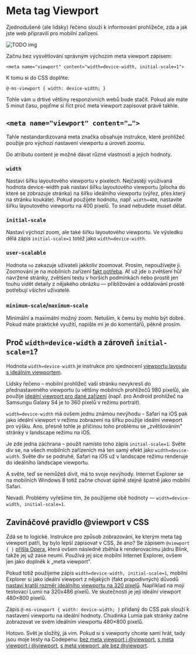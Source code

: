 # Meta tag Viewport

Zjednodušeně (ale lidsky) řečeno slouží k informování prohlížeče, zda a jak jste web připravili pro mobilní zařízení. 

![TODO img](image_1.png)

Začnu bez vysvětlování správným výchozím meta viewport zápisem:

```
<meta name="viewport" content="width=device-width, initial-scale=1">
```

K tomu si do CSS doplňte:

```
@-ms-viewport { width: device-width; }
```

Tohle vám u drtivé většiny responzivních webů bude stačit. Pokud ale máte 5 minut času, pojďme si říct proč meta viewport zapisovat právě takhle. 

## `<meta name="viewport" content="…">`

Tahle nestandardizovaná meta značka obsahuje instrukce, které prohlížeč použije pro výchozí nastavení viewportu a úroveň zoomu.

Do atributu content je možné dávat různé vlastnosti a jejich hodnoty.

### `width`

Nastaví šířku layoutového viewportu v pixelech. Nejčastěji využívaná hodnota device-width pak nastaví šířku layoutového viewportu (plocha do které se zobrazuje stránka) na šířku ideálního viewportu (výřez, přes který na stránku koukáte).Pokud použijete hodnotu, např. `width=400`, nastavíte šířku layoutového viewportu na 400 pixelů. To snad nebudete muset dělat. 

### `initial-scale`

Nastaví výchozí zoom, ale také šířku layoutového viewportu. Ve výsledku dělá zápis `initial-scale=1` totéž jako `width=device-width`. 

### `user-scalable`

Hodnota `no` zakazuje uživateli jakkoliv zoomovat. Prosím, nepoužívejte ji. Zoomování je na mobilních zařízení [fakt potřeba](http://ux.stackexchange.com/a/37513). Ať už jde o zvětšení hůř navržené stránky, zvětšení textu v horších podmínkách nebo prostě jen touhu vidět detaily z nějakého obrázku — přibližování a oddalování prostě potřebují všichni uživatelé. 

### `minimum-scale`/`maximum-scale`

Minimální a maximální možný zoom. Netuším, k čemu by mohlo být dobré. Pokud máte praktické využití, napište mi je do komentářů, pěkně prosím.

## Proč `width=device-width` a zároveň `initial-scale=1`?

Hodnota `width=device-width` je instrukce pro sjednocení [viewportu layoutu s ideálním viewportem](veiwport-mobily.md). 

Lidsky řečeno – mobilní prohlížeč vaši stránku nevykreslí do přednastaveného viewportu (u většiny mobilních prohlížečů 980 pixelů), ale použije [ideální viewport pro dané zařízení](http://www.quirksmode.org/mobile/metaviewport/#link7) (např. pro Android prohlížeč na Samsungu Galaxy S4 je to 360 pixelů v režimu portrait).

`width=device-width` má ovšem jednu známou nevýhodu – Safari na iOS pak jako ideální viewport v režimu zobrazení na šířku použije ideální viewport pro výšku. Ano, přesně tohle je příčinou toho problému se „zvětšováním" stránky v landscape režimu na iOS.

Je zde jedna záchrana – použít namísto toho zápis `initial-scale=1`. Světe div se, na všech mobilních zařízeních má ten samý efekt jako `width=device-width`. Světe div se podruhé, Safari na iOS už v landscape režimu renderuje do ideálního landscape viewportu. 

A světe, teď se nemůžeš divit, má to svoje nevýhody. Internet Explorer se na mobilních Windows 8 totiž začne chovat úplně stejně špatně jako mobilní Safari.

Nevadí. Problémy vyřešíme tím, že použijeme obě hodnoty — `width=device-width, initial-scale=1`.

## Zavináčové pravidlo @viewport v CSS

Zdá se to logické. Instrukce pro způsob zobrazování, ke kterým meta tag viewport patří, by bylo lepší zapisovat v CSS, že ano? Se zápisem `@viewport { }` [přišla Opera](https://dev.opera.com/articles/an-introduction-to-meta-viewport-and-viewport/), která ovšem následně zběhla k renderovacímu jádru Blink, takže jej už zase neumí. Používá jej sice mobilní Internet Explorer, ovšem jen jako doplněk k „meta viewport".

Pokud totiž použijeme zápis `width=device-width, initial-scale=1`, mobilní Explorer si jako ideální viewport z nějakých (fakt prapodivných) důvodů [nastaví kratší rozměr ideálního viewportu na ](https://www.facebook.com/groups/frontendisti/permalink/1580597372151781/)[320 pixelů](https://www.facebook.com/groups/frontendisti/permalink/1580597372151781/). Například na mojí testovací Lumii na 320x486 pixelů.  Ve skutečnosti je její ideální viewport 480×800 pixelů.

Zápis `@-ms-viewport { width: device-width; }` přidaný do CSS pak slouží k nastavení viewportu na ideální hodnoty. Chudinka Lumia pak stránky začne zobrazovat ve svém ideálním viewportu 480×800 pixelů.

Hotovo. Svět je složitý, já vím. Pokud si s viewporty chcete sami hrát, tady jsou moje testy na Codepenu: [bez meta viewport i @viewport](http://s.codepen.io/machal/debug/PwJyQV), [s meta viewport i @viewport](http://s.codepen.io/machal/debug/pfijm), [s meta viewport, ale bez @viewport](http://s.codepen.io/machal/debug/Eawbrr).
